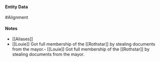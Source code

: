 #### Entity Data

#Alignment

#### Notes

- [[Aliases]] 
- [[Louie]] Got full membership of the [[Rothstar]]  by stealing documents from the mayor.- [[Louie]] Got full membership of the [[Rothstar]]  by stealing documents from the mayor.